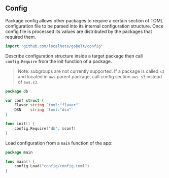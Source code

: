 ## Config

Package config allows other packages to require a certain section of TOML 
configuration file to be parsed into its internal configuration structure. Once
config file is processed its values are distributed by the packages that 
required them.

```go
import "github.com/localhots/gobelt/config"
```

Describe configuration structure inside a target package then call 
`config.Require` from the init function of a package.

> Note: subgroups are not currently supported. If a package is called `s3` and
> located in `aws` parent package, call config section `aws_s3` instead of 
> `aws.s3`. 

```go
package db

var conf struct {
    Flavor string `toml:"flavor"`
    DSN    string `toml:"dsn"`
}

func init() {
    config.Require("db", &conf)
}
```

Load configuration from a `main` function of the app:

```go
package main

func main() {
    config.Load("config/config.toml")
}
```
